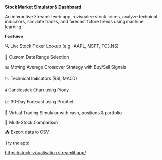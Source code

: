 **Stock Market Simulator & Dashboard**

An interactive Streamlit web app to visualize stock prices, analyze technical indicators, simulate trades, and forecast future trends using machine learning.




**Features**

🔍 Live Stock Ticker Lookup (e.g., AAPL, MSFT, TCS.NS)

📅 Custom Date Range Selection

📊 Moving Average Crossover Strategy with Buy/Sell Signals

📉 Technical Indicators (RSI, MACD)

🕯️ Candlestick Chart using Plotly

📈 30-Day Forecast using Prophet

💼 Virtual Trading Simulator with cash, positions & portfolio

🧮 Multi-Stock Comparison

📥 Export data to CSV


Try the app!

https://stock-visualisation.streamlit.app/


